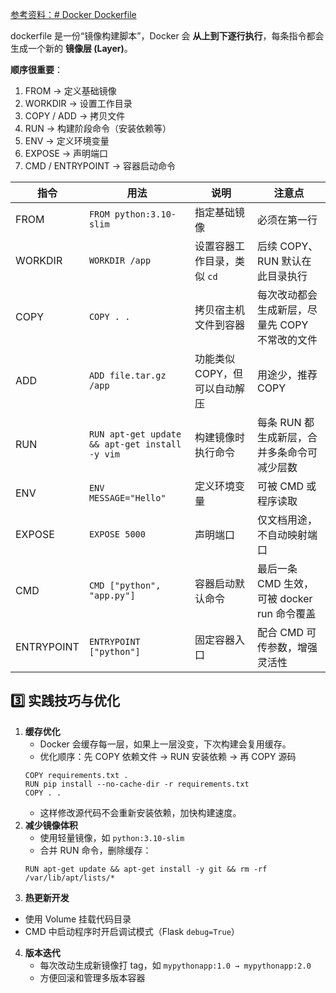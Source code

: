 [参考资料：# Docker Dockerfile](https://www.runoob.com/docker/docker-dockerfile.html)

dockerfile 是一份“镜像构建脚本”，Docker 会 **从上到下逐行执行**，每条指令都会生成一个新的 **镜像层 (Layer)**。

**顺序很重要**：

1. FROM → 定义基础镜像
2. WORKDIR → 设置工作目录
3. COPY / ADD → 拷贝文件
4. RUN → 构建阶段命令（安装依赖等）
5. ENV → 定义环境变量
6. EXPOSE → 声明端口
7. CMD / ENTRYPOINT → 容器启动命令

| 指令       | 用法                                           | 说明              | 注意点                            |
| ---------- | ---------------------------------------------- | ----------------- | ------------------------------ |
| FROM       | `FROM python:3.10-slim`                        | 指定基础镜像            | 必须在第一行                         |
| WORKDIR    | `WORKDIR /app`                                 | 设置容器工作目录，类似 `cd`  | 后续 COPY、RUN 默认在此目录执行           |
| COPY       | `COPY . .`                                     | 拷贝宿主机文件到容器        | 每次改动都会生成新层，尽量先 COPY 不常改的文件     |
| ADD        | `ADD file.tar.gz /app`                         | 功能类似 COPY，但可以自动解压 | 用途少，推荐 COPY                    |
| RUN        | `RUN apt-get update && apt-get install -y vim` | 构建镜像时执行命令         | 每条 RUN 都生成新层，合并多条命令可减少层数       |
| ENV        | `ENV MESSAGE="Hello"`                          | 定义环境变量            | 可被 CMD 或程序读取                   |
| EXPOSE     | `EXPOSE 5000`                                  | 声明端口              | 仅文档用途，不自动映射端口                  |
| CMD        | `CMD ["python", "app.py"]`                     | 容器启动默认命令          | 最后一条 CMD 生效，可被 docker run 命令覆盖 |
| ENTRYPOINT | `ENTRYPOINT ["python"]`                        | 固定容器入口            | 配合 CMD 可传参数，增强灵活性              |

## 3️⃣ 实践技巧与优化

1. **缓存优化**
    - Docker 会缓存每一层，如果上一层没变，下次构建会复用缓存。
    - 优化顺序：先 COPY 依赖文件 → RUN 安装依赖 → 再 COPY 源码
    ```
    COPY requirements.txt . 
    RUN pip install --no-cache-dir -r requirements.txt 
    COPY . .
    ```
    - 这样修改源代码不会重新安装依赖，加快构建速度。  
2. **减少镜像体积**
    - 使用轻量镜像，如 `python:3.10-slim`
    - 合并 RUN 命令，删除缓存：
    ```
    RUN apt-get update && apt-get install -y git && rm -rf /var/lib/apt/lists/*
    ```
3. **热更新开发**
  - 使用 Volume 挂载代码目录
  - CMD 中启动程序时开启调试模式（Flask `debug=True`）
4. **版本迭代**
    - 每次改动生成新镜像打 tag，如 `mypythonapp:1.0 → mypythonapp:2.0`
    - 方便回滚和管理多版本容器


